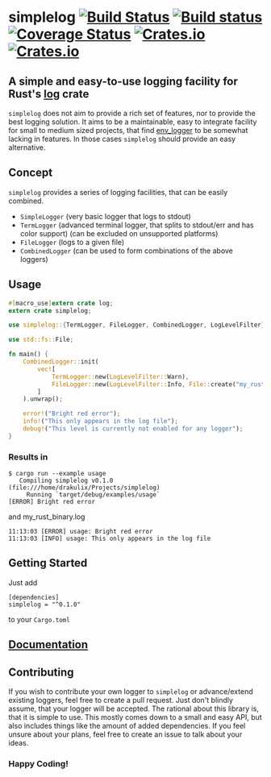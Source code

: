 # simplelog [![Build Status](https://travis-ci.org/Drakulix/simplelog.rs.svg?branch=master)](https://travis-ci.org/Drakulix/simplelog.rs) [![Build status](https://ci.appveyor.com/api/projects/status/mgmc2ro2d2pj5v04?svg=true)](https://ci.appveyor.com/project/Drakulix/simplelog.rs) [![Coverage Status](https://coveralls.io/repos/github/Drakulix/simplelog.rs/badge.svg?branch=master)](https://coveralls.io/github/Drakulix/simplelog.rs?branch=master) [![Crates.io](https://img.shields.io/crates/v/simplelog.svg)](https://crates.io/crates/simplelog) [![Crates.io](https://img.shields.io/crates/l/simplelog.svg)](https://crates.io/crates/simplelog)
## A simple and easy-to-use logging facility for Rust's [log](https://crates.io/crates/log) crate

`simplelog` does not aim to provide a rich set of features, nor to provide the
best logging solution. It aims to be a maintainable, easy to integrate facility
for small to medium sized projects, that find [env_logger](https://crates.io/crates/env_logger)
to be somewhat lacking in features. In those cases `simplelog` should provide an
easy alternative.

## Concept
`simplelog` provides a series of logging facilities, that can be easily combined.

- `SimpleLogger` (very basic logger that logs to stdout)
- `TermLogger` (advanced terminal logger, that splits to stdout/err and has color support) (can be excluded on unsupported platforms)
- `FileLogger` (logs to a given file)
- `CombinedLogger` (can be used to form combinations of the above loggers)

## Usage
```rust
#[macro_use]extern crate log;
extern crate simplelog;

use simplelog::{TermLogger, FileLogger, CombinedLogger, LogLevelFilter};

use std::fs::File;

fn main() {
    CombinedLogger::init(
        vec![
            TermLogger::new(LogLevelFilter::Warn),
            FileLogger::new(LogLevelFilter::Info, File::create("my_rust_binary.log").unwrap()),
        ]
    ).unwrap();

    error!("Bright red error");
    info!("This only appears in the log file");
    debug!("This level is currently not enabled for any logger");
}
```

### Results in
```
$ cargo run --example usage
   Compiling simplelog v0.1.0 (file:///home/drakulix/Projects/simplelog)
     Running `target/debug/examples/usage`
[ERROR] Bright red error
```
and my_rust_binary.log
```
11:13:03 [ERROR] usage: Bright red error
11:13:03 [INFO] usage: This only appears in the log file
```

## Getting Started

Just add
```
[dependencies]
simplelog = "^0.1.0"
```
to your `Cargo.toml`

## [Documentation](https://drakulix.github.io/simplelog.rs/simplelog/index.html)

## Contributing
If you wish to contribute your own logger to `simplelog` or advance/extend existing loggers,
feel free to create a pull request. Just don't blindly assume, that your logger will be accepted.
The rational about this library is, that it is simple to use. This mostly comes down to a small
and easy API, but also includes things like the amount of added dependencies. If you feel unsure
about your plans, feel free to create an issue to talk about your ideas.

### Happy Coding!
